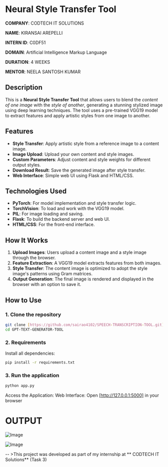 # Neural Style Transfer Tool

**COMPANY**: CODTECH IT SOLUTIONS

**NAME**: KIRANSAI AREPELLI

**INTERN ID**: C0DF51

**DOMAIN**: Artificial Intelligence Markup Language

**DURATION**: 4 WEEKS

**MENTOR**: NEELA SANTOSH KUMAR

## Description

This is a **Neural Style Transfer Tool** that allows users to blend the *content of one image* with the *style of another*, generating a stunning stylized image using deep learning techniques. The tool uses a pre-trained VGG19 model to extract features and apply artistic styles from one image to another.


## Features

- **Style Transfer**: Apply artistic style from a reference image to a content image.
- **Image Upload**: Upload your own content and style images.
- **Custom Parameters**: Adjust content and style weights for different output styles.
- **Download Result**: Save the generated image after style transfer.
- **Web Interface**: Simple web UI using Flask and HTML/CSS.
  

## Technologies Used

- **PyTorch**: For model implementation and style transfer logic.
- **TorchVision**: To load and work with the VGG19 model.
- **PIL**: For image loading and saving.
- **Flask**: To build the backend server and web UI.
- **HTML/CSS**: For the front-end interface.


## How It Works

1. **Upload Images**: Users upload a content image and a style image through the browser.
2. **Feature Extraction**: A VGG19 model extracts features from both images.
3. **Style Transfer**: The content image is optimized to adopt the style image's patterns using Gram matrices.
4. **Output Generation**: The final image is rendered and displayed in the browser with an option to save it.

##  How to Use

### 1. **Clone the repository**

```bash
git clone [https://github.com/sairao4102/SPEECH-TRANSCRIPTION-TOOL.git]
cd GPT-TEXT-GENERATOR-TOOL
```

### 2.  Requirements

Install all dependencies:

```bash
pip install -r requirements.txt
```
### 3. **Run the application**

```bash
python app.py
```

Access the Application:
Web Interface: Open [http://127.0.0.1:5000] in your browser

# OUTPUT

![Image](https://github.com/user-attachments/assets/4ab8cca6-d59f-4180-a3b9-24823d4a3f7e)

![Image](https://github.com/user-attachments/assets/714b6ca7-927c-47f7-a699-7dbc3b53d1b9)



-- >This project was developed as part of my internship at ** CODTECH IT Solutions** (Task 3)
